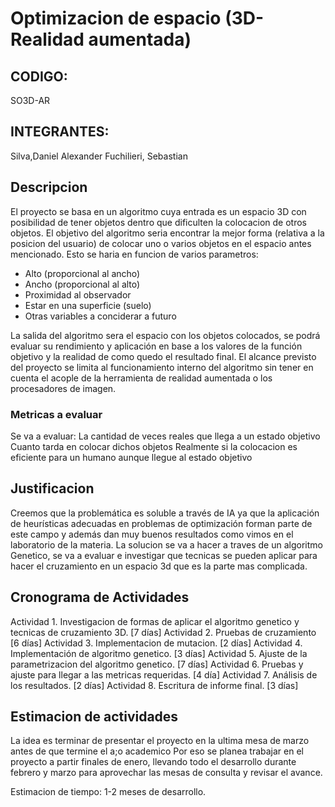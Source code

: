# Optimizacion de espacio (3D-Realidad aumentada)

## CODIGO:
SO3D-AR

## INTEGRANTES:
Silva,Daniel Alexander
Fuchilieri, Sebastian

## Descripcion
El proyecto se basa en un algoritmo cuya entrada es un espacio 3D con posibilidad de tener objetos dentro que dificulten la colocacion de otros objetos. El objetivo del algoritmo seria encontrar la mejor forma (relativa a la posicion del usuario) de colocar uno o varios objetos en el espacio antes mencionado. Esto se haria en funcion de varios parametros:

- Alto (proporcional al ancho)
- Ancho (proporcional al alto)
- Proximidad al observador
- Estar en una superficie (suelo)
- Otras variables a conciderar a futuro


La salida del algoritmo sera el espacio con los objetos colocados, se podrá evaluar su rendimiento y aplicación en base a los valores de la función objetivo y la realidad de como quedo el resultado final. El alcance previsto del proyecto se limita al funcionamiento interno del algoritmo sin tener en cuenta el acople de la herramienta de realidad aumentada o los procesadores de imagen.
### Metricas a evaluar

Se va a evaluar:
La cantidad de veces reales que llega a un estado objetivo
Cuanto tarda en colocar dichos objetos
Realmente si la colocacion es eficiente para un humano aunque llegue al estado objetivo

## Justificacion
Creemos que la problemática es soluble a través de IA ya que la aplicación de heurísticas adecuadas en problemas de optimización forman parte de este campo y además dan muy buenos resultados como vimos en el laboratorio de la materia.
La solucion se va a hacer a traves de un algoritmo Genetico, se va a evaluar e investigar que tecnicas se pueden aplicar para hacer el cruzamiento en un espacio 3d que es la parte mas complicada.

## Cronograma de Actividades


Actividad 1. Investigacion de formas de aplicar el algoritmo genetico y tecnicas de cruzamiento 3D. [7 días]
Actividad 2. Pruebas de cruzamiento [6  días]
Actividad 3. Implementacion de mutacion. [2 días]
Actividad 4. Implementación de algoritmo genetico. [3 días]
Actividad 5. Ajuste de la parametrizacion del algoritmo genetico. [7 días]
Actividad 6. Pruebas y ajuste para llegar a las metricas requeridas. [4 día]
Actividad 7. Análisis de los resultados. [2 días]
Actividad 8. Escritura de informe final. [3 días]

## Estimacion de actividades

La idea es terminar de presentar el proyecto en la ultima mesa de marzo antes de que termine el a;o academico
Por eso se planea trabajar en el proyecto a partir finales de enero, llevando todo el desarrollo durante febrero y marzo
para aprovechar las mesas de consulta y revisar el avance.

Estimacion de tiempo: 1-2 meses de desarrollo.
